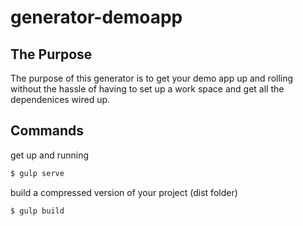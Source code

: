 # generator-demoapp 

## The Purpose

The purpose of this generator is to get your demo app up and rolling without the hassle of having to set up a work space and get all the dependenices wired up.


## Commands

get up and running

```bash
$ gulp serve
```

build a compressed version of your project (dist folder)
```bash
$ gulp build
```








